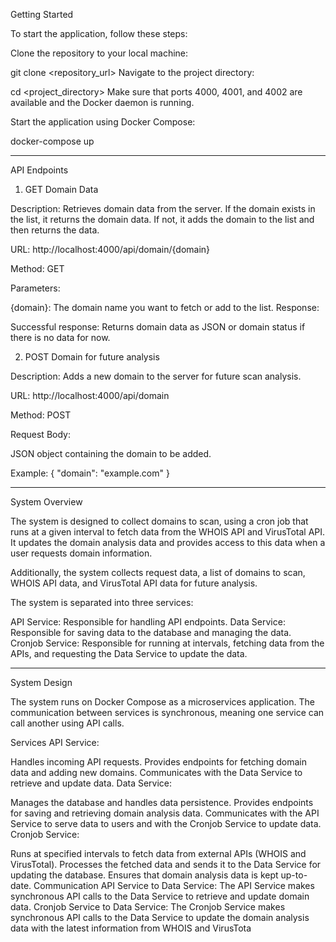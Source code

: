 Getting Started


To start the application, follow these steps:


Clone the repository to your local machine:


git clone <repository_url>
Navigate to the project directory:


cd <project_directory>
Make sure that ports 4000, 4001, and 4002 are available and the Docker daemon is running.

Start the application using Docker Compose:


docker-compose up

************************************************************************************************************************************************************************************************************************


API Endpoints


1. GET Domain Data

Description: Retrieves domain data from the server. If the domain exists in the list, it returns the domain data. If not, it adds the domain to the list and then returns the data.

URL: http://localhost:4000/api/domain/{domain}

Method: GET

Parameters:

{domain}: The domain name you want to fetch or add to the list.
Response:

Successful response: Returns domain data as JSON or domain status if there is no data for now.






2. POST Domain for future analysis


Description: Adds a new domain to the server for future scan analysis.

URL: http://localhost:4000/api/domain

Method: POST

Request Body:

JSON object containing the domain to be added.


Example:  { "domain": "example.com" }


************************************************************************************************************************************************************************************************************************



System Overview




The system is designed to collect domains to scan, using a cron job that runs at a given interval to fetch data from the WHOIS API and VirusTotal API. It updates the domain analysis data and provides access to this data when a user requests domain information.

Additionally, the system collects request data, a list of domains to scan, WHOIS API data, and VirusTotal API data for future analysis.

The system is separated into three services:

API Service: Responsible for handling API endpoints.
Data Service: Responsible for saving data to the database and managing the data.
Cronjob Service: Responsible for running at intervals, fetching data from the APIs, and requesting the Data Service to update the data.



************************************************************************************************************************************************************************************************************************


System Design




The system runs on Docker Compose as a microservices application. The communication between services is synchronous, meaning one service can call another using API calls.

Services
API Service:

Handles incoming API requests.
Provides endpoints for fetching domain data and adding new domains.
Communicates with the Data Service to retrieve and update data.
Data Service:

Manages the database and handles data persistence.
Provides endpoints for saving and retrieving domain analysis data.
Communicates with the API Service to serve data to users and with the Cronjob Service to update data.
Cronjob Service:

Runs at specified intervals to fetch data from external APIs (WHOIS and VirusTotal).
Processes the fetched data and sends it to the Data Service for updating the database.
Ensures that domain analysis data is kept up-to-date.
Communication
API Service to Data Service: The API Service makes synchronous API calls to the Data Service to retrieve and update domain data.
Cronjob Service to Data Service: The Cronjob Service makes synchronous API calls to the Data Service to update the domain analysis data with the latest information from WHOIS and VirusTota
